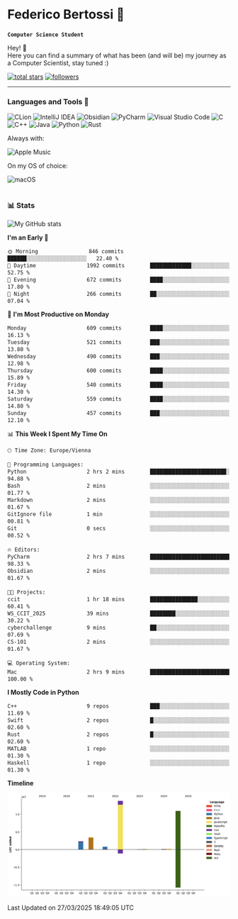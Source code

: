 # Federico Bertossi 🚀

**`Computer Science Student`**

[//]: # (Thanks to @ForrestKnight for the inspiration.)

<!-- TODO: Insert a banner image -->

Hey! 👋</br>
Here you can find a summary of what has been (and will be) my journey as a Computer Scientist, stay tuned :)

   <p>
      <a href="https://github.com/mrBymax?tab=repositories&sort=stargazers">
         <img alt="total stars" title="Total stars on GitHub" src="https://custom-icon-badges.demolab.com/github/stars/mrBymax?color=55960c&style=for-the-badge&labelColor=488207&logo=star"/></a>
<a href="https://github.com/mrBymax?tab=followers">
         <img alt="followers" title="Follow me on Github" src="https://custom-icon-badges.demolab.com/github/followers/mrBymax?color=236ad3&labelColor=1155ba&style=for-the-badge&logo=person-add&label=Follow&logoColor=white"/></a>
   </p>

---

<!-- TODO: Insert a GIF -->
### Languages and Tools 🧰

<!-- TODO: Change it with shields -->
<!-- ![Hugo](https://img.shields.io/badge/Hugo-black.svg?style=for-the-badge&logo=Hugo) -->
<!-- ![NPM](https://img.shields.io/badge/NPM-%23CB3837.svg?style=for-the-badge&logo=npm&logoColor=white) -->
<!--![React](https://img.shields.io/badge/react-%2320232a.svg?style=for-the-badge&logo=react&logoColor=%2361DAFB) -->
![CLion](https://img.shields.io/badge/CLion-black?style=for-the-badge&logo=clion&logoColor=white)
![IntelliJ IDEA](https://img.shields.io/badge/IntelliJIDEA-000000.svg?style=for-the-badge&logo=intellij-idea&logoColor=white)
![Obsidian](https://img.shields.io/badge/Obsidian-%23483699.svg?style=for-the-badge&logo=obsidian&logoColor=white)
![PyCharm](https://img.shields.io/badge/pycharm-143?style=for-the-badge&logo=pycharm&logoColor=black&color=black&labelColor=green)
![Visual Studio Code](https://img.shields.io/badge/Visual%20Studio%20Code-0078d7.svg?style=for-the-badge&logo=visual-studio-code&logoColor=white)
![C](https://img.shields.io/badge/c-%2300599C.svg?style=for-the-badge&logo=c&logoColor=white)
![C++](https://img.shields.io/badge/c++-%2300599C.svg?style=for-the-badge&logo=c%2B%2B&logoColor=white)
![Java](https://img.shields.io/badge/java-%23ED8B00.svg?style=for-the-badge&logo=openjdk&logoColor=white)
![Python](https://img.shields.io/badge/python-3670A0?style=for-the-badge&logo=python&logoColor=ffdd54)
![Rust](https://img.shields.io/badge/Rust-000000?logo=Rust&logoColor=white)

Always with:

![Apple Music](https://img.shields.io/badge/Apple_Music-9933CC?style=for-the-badge&logo=apple-music&logoColor=white)

On my OS of choice:

![macOS](https://img.shields.io/badge/mac%20os-000000?style=for-the-badge&logo=macos&logoColor=F0F0F0)


#

### 📊 Stats

![My GitHub stats](https://github-readme-stats.vercel.app/api?username=mrBymax&show_icons=true&theme=dracula)


<!--START_SECTION:waka-->
**I'm an Early 🐤** 

```text
🌞 Morning                846 commits         ██████░░░░░░░░░░░░░░░░░░░   22.40 % 
🌆 Daytime                1992 commits        █████████████░░░░░░░░░░░░   52.75 % 
🌃 Evening                672 commits         ████░░░░░░░░░░░░░░░░░░░░░   17.80 % 
🌙 Night                  266 commits         ██░░░░░░░░░░░░░░░░░░░░░░░   07.04 % 
```
📅 **I'm Most Productive on Monday** 

```text
Monday                   609 commits         ████░░░░░░░░░░░░░░░░░░░░░   16.13 % 
Tuesday                  521 commits         ███░░░░░░░░░░░░░░░░░░░░░░   13.80 % 
Wednesday                490 commits         ███░░░░░░░░░░░░░░░░░░░░░░   12.98 % 
Thursday                 600 commits         ████░░░░░░░░░░░░░░░░░░░░░   15.89 % 
Friday                   540 commits         ████░░░░░░░░░░░░░░░░░░░░░   14.30 % 
Saturday                 559 commits         ████░░░░░░░░░░░░░░░░░░░░░   14.80 % 
Sunday                   457 commits         ███░░░░░░░░░░░░░░░░░░░░░░   12.10 % 
```


📊 **This Week I Spent My Time On** 

```text
🕑︎ Time Zone: Europe/Vienna

💬 Programming Languages: 
Python                   2 hrs 2 mins        ████████████████████████░   94.88 % 
Bash                     2 mins              ░░░░░░░░░░░░░░░░░░░░░░░░░   01.77 % 
Markdown                 2 mins              ░░░░░░░░░░░░░░░░░░░░░░░░░   01.67 % 
GitIgnore file           1 min               ░░░░░░░░░░░░░░░░░░░░░░░░░   00.81 % 
Git                      0 secs              ░░░░░░░░░░░░░░░░░░░░░░░░░   00.52 % 

🔥 Editors: 
PyCharm                  2 hrs 7 mins        █████████████████████████   98.33 % 
Obsidian                 2 mins              ░░░░░░░░░░░░░░░░░░░░░░░░░   01.67 % 

🐱‍💻 Projects: 
ccit                     1 hr 18 mins        ███████████████░░░░░░░░░░   60.41 % 
WS_CCIT_2025             39 mins             ████████░░░░░░░░░░░░░░░░░   30.22 % 
cyberchallenge           9 mins              ██░░░░░░░░░░░░░░░░░░░░░░░   07.69 % 
CS-101                   2 mins              ░░░░░░░░░░░░░░░░░░░░░░░░░   01.67 % 

💻 Operating System: 
Mac                      2 hrs 9 mins        █████████████████████████   100.00 % 
```

**I Mostly Code in Python** 

```text
C++                      9 repos             ███░░░░░░░░░░░░░░░░░░░░░░   11.69 % 
Swift                    2 repos             █░░░░░░░░░░░░░░░░░░░░░░░░   02.60 % 
Rust                     2 repos             █░░░░░░░░░░░░░░░░░░░░░░░░   02.60 % 
MATLAB                   1 repo              ░░░░░░░░░░░░░░░░░░░░░░░░░   01.30 % 
Haskell                  1 repo              ░░░░░░░░░░░░░░░░░░░░░░░░░   01.30 % 
```



**Timeline**

![Lines of Code chart](https://raw.githubusercontent.com/mrBymax/mrBymax/main/assets/bar_graph.png)


 Last Updated on 27/03/2025 18:49:05 UTC
<!--END_SECTION:waka-->


[linkedin]: https://linkedin.com/federico-bertossi
[website]:  https://www.federicobertossi.com

</details>
